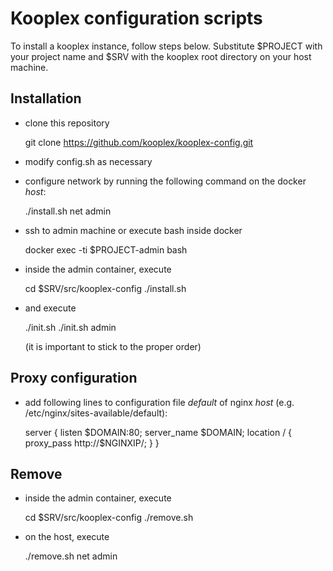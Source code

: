 # Kooplex configuration scripts

To install a kooplex instance, follow steps below. Substitute $PROJECT with your project name and
$SRV with the kooplex root directory on your host machine.

## Installation

* clone this repository

	git clone https://github.com/kooplex/kooplex-config.git

* modify config.sh as necessary
* configure network by running the following command on the docker _host_:

	./install.sh net admin

* ssh to admin machine or execute bash inside docker

	docker exec -ti $PROJECT-admin bash

* inside the admin container, execute

	cd $SRV/src/kooplex-config
	./install.sh
	
* and execute

    ./init.sh
	./init.sh admin
	
	(it is important to stick to the proper order)

## Proxy configuration

* add following lines to configuration file _default_ of nginx _host_ 
 (e.g. /etc/nginx/sites-available/default):

    server {
      listen $DOMAIN:80;
      server_name $DOMAIN;
      location / {
        proxy_pass http://$NGINXIP/;
      }
    }

## Remove

* inside the admin container, execute

	cd $SRV/src/kooplex-config
	./remove.sh

* on the host, execute

	./remove.sh net admin